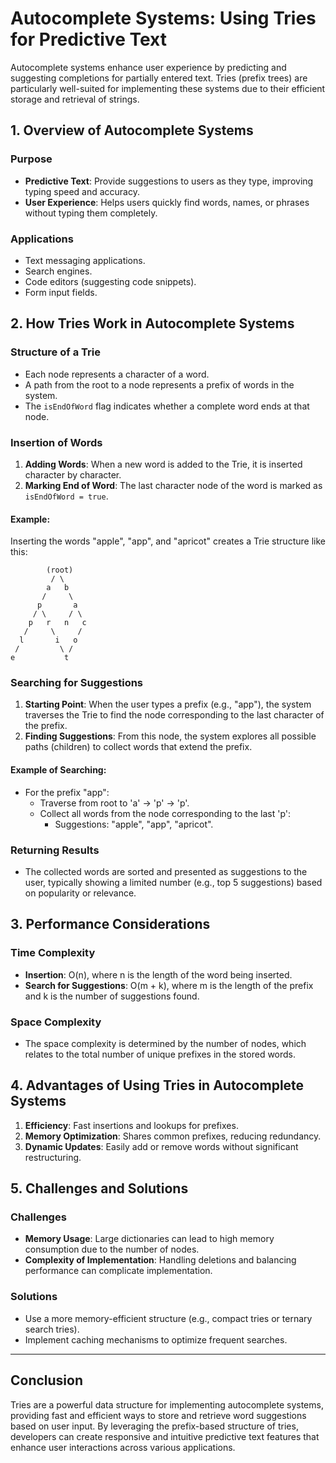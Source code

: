 # **Autocomplete Systems: Using Tries for Predictive Text**

Autocomplete systems enhance user experience by predicting and suggesting completions for partially entered text. Tries (prefix trees) are particularly well-suited for implementing these systems due to their efficient storage and retrieval of strings.

## **1. Overview of Autocomplete Systems**

### **Purpose**
- **Predictive Text**: Provide suggestions to users as they type, improving typing speed and accuracy.
- **User Experience**: Helps users quickly find words, names, or phrases without typing them completely.

### **Applications**
- Text messaging applications.
- Search engines.
- Code editors (suggesting code snippets).
- Form input fields.

## **2. How Tries Work in Autocomplete Systems**

### **Structure of a Trie**
- Each node represents a character of a word.
- A path from the root to a node represents a prefix of words in the system.
- The `isEndOfWord` flag indicates whether a complete word ends at that node.

### **Insertion of Words**
1. **Adding Words**: When a new word is added to the Trie, it is inserted character by character.
2. **Marking End of Word**: The last character node of the word is marked as `isEndOfWord = true`.

#### **Example**:
Inserting the words "apple", "app", and "apricot" creates a Trie structure like this:

```plaintext
        (root)
         / \
        a   b
       /     \
      p       a
     / \     / \
    p   r   n   c
   /     \     /
  l       i   o
 /         \ /
e           t
```

### **Searching for Suggestions**
1. **Starting Point**: When the user types a prefix (e.g., "app"), the system traverses the Trie to find the node corresponding to the last character of the prefix.
2. **Finding Suggestions**: From this node, the system explores all possible paths (children) to collect words that extend the prefix.

#### **Example of Searching**:
- For the prefix "app":
  - Traverse from root to 'a' -> 'p' -> 'p'.
  - Collect all words from the node corresponding to the last 'p':
    - Suggestions: "apple", "app", "apricot".

### **Returning Results**
- The collected words are sorted and presented as suggestions to the user, typically showing a limited number (e.g., top 5 suggestions) based on popularity or relevance.

## **3. Performance Considerations**

### **Time Complexity**
- **Insertion**: O(n), where n is the length of the word being inserted.
- **Search for Suggestions**: O(m + k), where m is the length of the prefix and k is the number of suggestions found.

### **Space Complexity**
- The space complexity is determined by the number of nodes, which relates to the total number of unique prefixes in the stored words.

## **4. Advantages of Using Tries in Autocomplete Systems**

1. **Efficiency**: Fast insertions and lookups for prefixes.
2. **Memory Optimization**: Shares common prefixes, reducing redundancy.
3. **Dynamic Updates**: Easily add or remove words without significant restructuring.

## **5. Challenges and Solutions**

### **Challenges**
- **Memory Usage**: Large dictionaries can lead to high memory consumption due to the number of nodes.
- **Complexity of Implementation**: Handling deletions and balancing performance can complicate implementation.

### **Solutions**
- Use a more memory-efficient structure (e.g., compact tries or ternary search tries).
- Implement caching mechanisms to optimize frequent searches.

---

## **Conclusion**
Tries are a powerful data structure for implementing autocomplete systems, providing fast and efficient ways to store and retrieve word suggestions based on user input. By leveraging the prefix-based structure of tries, developers can create responsive and intuitive predictive text features that enhance user interactions across various applications.
